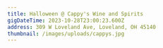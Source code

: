 ```yaml
---
title: Halloween @ Cappy's Wine and Spirits
gigDateTime: 2023-10-28T23:00:23.600Z
address: 309 W Loveland Ave, Loveland, OH 45140
thumbnail: /images/uploads/cappys.jpg
---
```

